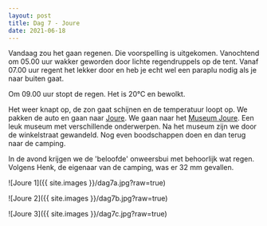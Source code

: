 ```yaml
---
layout: post
title: Dag 7 - Joure
date: 2021-06-18
---
```

Vandaag zou het gaan regenen. Die voorspelling is uitgekomen. Vanochtend om 05.00 uur wakker geworden door lichte regendruppels op de tent. Vanaf 07.00 uur regent het lekker door en heb je echt wel een paraplu nodig als je naar buiten gaat.  

Om 09.00 uur stopt de regen. Het is 20°C en bewolkt.  

Het weer knapt op, de zon gaat schijnen en de temperatuur loopt op.  We pakken de auto en gaan naar [Joure](https://nl.wikipedia.org/wiki/Joure). We gaan naar het [Museum Joure](https://www.museumjoure.nl/). Een leuk museum met verschillende onderwerpen. Na het museum zijn we door de winkelstraat gewandeld. Nog even boodschappen doen en dan terug naar de camping.  

In de avond krijgen we de 'beloofde' onweersbui met behoorlijk wat regen. Volgens Henk, de eigenaar van de camping, was er 32 mm gevallen.

![Joure 1]({{ site.images }}/dag7a.jpg?raw=true)  

![Joure 2]({{ site.images }}/dag7b.jpg?raw=true)  

![Joure 3]({{ site.images }}/dag7c.jpg?raw=true)
